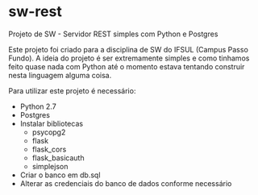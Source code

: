 # sw-rest
Projeto de SW - Servidor REST simples com Python e Postgres

Este projeto foi criado para a disciplina de SW do IFSUL (Campus Passo Fundo). A ideia do projeto é ser extremamente simples e como tinhamos feito quase nada com Python até o momento estava tentando construir nesta linguagem alguma coisa.

Para utilizar este projeto é necessário:
- Python 2.7
- Postgres
- Instalar bibliotecas
  - psycopg2
  - flask
  - flask_cors
  - flask_basicauth
  - simplejson
- Criar o banco em db.sql
- Alterar as credenciais do banco de dados conforme necessário
